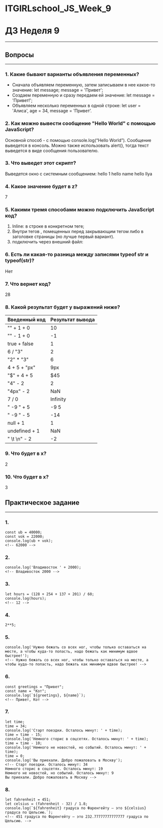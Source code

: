 # ITGIRLschool_JS_Week_9
# ДЗ Неделя 9
____
## Вопросы
____
### 1. Какие бывают варианты объявления переменных?
 - Сначала объявляем переменную, затем записываем в нее какое-то значение:
let message;
message = 'Привет';
 - Создаем переменную и сразу передаем ей значение:
let message = 'Привет!';
 - Объявляем несколько переменных в одной строке:
let user = 'Алиса', age = 34, message = 'Привет’.
 
### 2. Как можно вывести сообщение "Hello World" с помощью JavaScript?
Основной способ - с помощью console.log(“Hello World”). Сообщение выведется в консоль.
Можно также использовать alert(), тогда текст выведется в виде сообщения пользователю.
 
### 3. Что выведет этот скрипт?
Выведется окно с системным сообщением:
hello 1
hello name
hello Ilya
 
### 4. Какое значение будет в z?
7
 
### 5. Какими тремя способами можно подключить JavaScript код?
1) Inline: в строке в конкретном теге;
2) Внутри тегов <script></script>, помещенных перед закрывающим тегом </body> либо в заголовке страницы (но лучше первый вариант).
3) подключить через внешний файл: <script src=''></script>
 
### 6. Есть ли какая-то разница между записями typeof str и typeof(str)?
Нет
 
### 7. Что вернет код?
28
### 8. Какой результат будет у выражений ниже?
| Введенный код | Результат вывода |
|----------------|----------------|
| "" + 1 + 0 | 10 |
| "" - 1 + 0 | -1 |
| true + false | 1 |
| 6 / "3" | 2 |
| "2" * "3" | 6 |
| 4 + 5 + "px" | 9px |
| "$" + 4 + 5 | $45 |
| "4" - 2 | 2 |
| "4px" - 2 | NaN |
| 7 / 0 | Infinity |
| " -9 " + 5 |  -9 5  |
| "  -9  " - 5 | -14 |
| null + 1 | 1 |
| undefined + 1 | NaN |
| " \t \n" - 2 | -2 |
 
### 9. Что будет в x?
2
### 10. Что будет в x?
3

## Практическое задание
____
### 1. 
```
const ub = 40000;
const vok = 22000;
console.log(ub + vok);
<!-- 62000 -->
```

### 2. 

```
console.log('Владивосток ' + 2000);
<!-- Владивосток 2000 -->
```

### 3.
```
let hours = (128 + 254 + 137 + 201) / 60;
console.log(hours);
<!-- 12 -->
```

### 4. 
```
2**5;
```

### 5. 
```
console.log('Нужно бежать со всех ног, чтобы только оставаться на месте, а чтобы куда-то попасть, надо бежать как минимум вдвое быстрее!');
<!-- Нужно бежать со всех ног, чтобы только оставаться на месте, а чтобы куда-то попасть, надо бежать как минимум вдвое быстрее! -->
```

### 6. 
```
const greetings = "Привет";
const name = "Кот";
console.log(`${greetings}, ${name}`);
<!-- Привет, Кот -->
```

### 7.
```
let time;
time = 34;
console.log('Старт поездки. Осталось минут: ' + time);
time = time - 15;
console.log('Немного сторис в соцсетях. Осталось минут: ' + time);
time = time - 10;
console.log('Немного не новостей, но событий. Осталось минут: ' + time);
time = 0;
console.log('Вы приехали. Добро пожаловать в Москву');
<!-- Старт поездки. Осталось минут: 34
Немного сторис в соцсетях. Осталось минут: 19
Немного не новостей, но событий. Осталось минут: 9
Вы приехали. Добро пожаловать в Москву -->
```

### 8.
```
let fahrenheit = 451;
let celsius = (fahrenheit - 32) / 1.8;
console.log(`${fahrenheit} градуса по Фаренгейту — это ${celsius} градуса по Цельсию.`);
<!-- 451 градуса по Фаренгейту — это 232.77777777777777 градуса по Цельсию. -->
```
